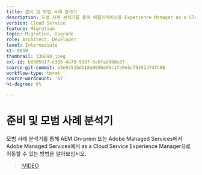 ```yaml
---
title: 준비 및 모범 사례 분석기
description: 모범 사례 분석기를 통해 애플리케이션을 Experience Manager as a Cloud Service 으로 이동할 수 있는 방법을 살펴볼 수 있습니다
version: Cloud Service
feature: Migration
topic: Migration, Upgrade
role: Architect, Developer
level: Intermediate
kt: 8659
thumbnail: 336690.jpeg
exl-id: b8905917-c385-4a79-99df-9a0fad98dc87
source-git-commit: b3e9251bdb18a008be95c1fa9e5c79252a74fc98
workflow-type: tm+mt
source-wordcount: '57'
ht-degree: 0%

---
```


# 준비 및 모범 사례 분석기

모범 사례 분석기를 통해 AEM On-prem 또는 Adobe Managed Services에서 Adobe Managed Services에서 as a Cloud Service Experience Manager으로 이동할 수 있는 방법을 알아보십시오.

>[!VIDEO](https://video.tv.adobe.com/v/336690?quality=12&learn=on)
